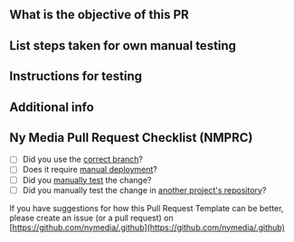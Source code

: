 ## What is the objective of this PR
<!-- Are there any links to specifications, references from correspondances or similar that is relevant? Please add them here. -->

## List steps taken for own manual testing
<!-- If your task is to set a field upon updating a node, and you just altered the code so that it looks correct, please also make sure you try to actually save a node. Maybe you want to save a couple of different node types even. -->

## Instructions for testing
<!-- One such recipe would be to list the steps to deploy this branch locally, and the steps needed to test that the PR does what it is supposed to. -->

## Additional info
<!-- Put some additional info here that doesn't fit any other places, for example list manual deployment steps -->

## Ny Media Pull Request Checklist (NMPRC)

- [ ] Did you use the [correct branch](pull_request_template_explained.md#branching)?
- [ ] Does it require [manual deployment](pull_request_template_explained.md#manual-deployment)?
- [ ] Did you [manually test](pull_request_template_explained.md#manual-testing) the change?
- [ ] Did you manually test the change in [another project's repository](pull_request_template_explained.md#manual-testing)?

If you have suggestions for how this Pull Request Template can be better, please create an issue (or a pull request) on [https://github.com/nymedia/.github](https://github.com/nymedia/.github)
